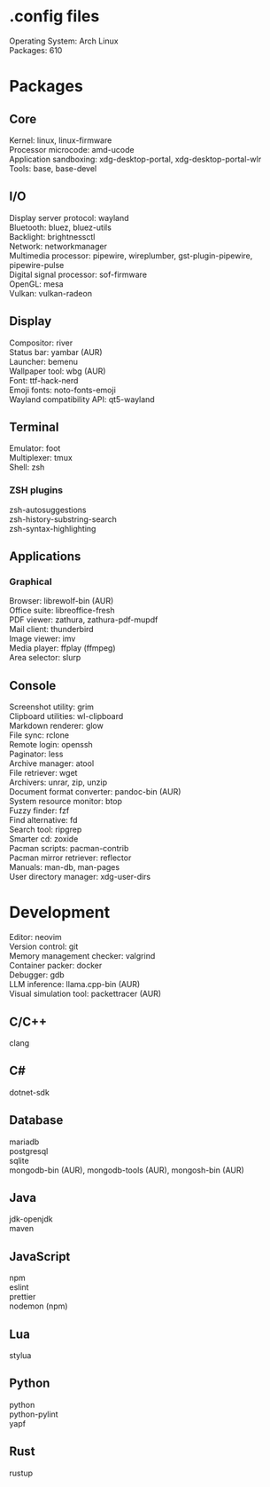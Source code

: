 # .config files

Operating System: Arch Linux\
Packages: 610

# Packages

## Core

Kernel: linux, linux-firmware\
Processor microcode: amd-ucode\
Application sandboxing: xdg-desktop-portal, xdg-desktop-portal-wlr\
Tools: base, base-devel

## I/O

Display server protocol: wayland\
Bluetooth: bluez, bluez-utils\
Backlight: brightnessctl\
Network: networkmanager\
Multimedia processor: pipewire, wireplumber, gst-plugin-pipewire,
pipewire-pulse\
Digital signal processor: sof-firmware\
OpenGL: mesa\
Vulkan: vulkan-radeon

## Display

Compositor: river\
Status bar: yambar (AUR)\
Launcher: bemenu\
Wallpaper tool: wbg (AUR)\
Font: ttf-hack-nerd\
Emoji fonts: noto-fonts-emoji\
Wayland compatibility API: qt5-wayland

## Terminal

Emulator: foot\
Multiplexer: tmux\
Shell: zsh

### ZSH plugins

zsh-autosuggestions\
zsh-history-substring-search\
zsh-syntax-highlighting

## Applications

### Graphical

Browser: librewolf-bin (AUR)\
Office suite: libreoffice-fresh\
PDF viewer: zathura, zathura-pdf-mupdf\
Mail client: thunderbird\
Image viewer: imv\
Media player: ffplay (ffmpeg)\
Area selector: slurp

## Console

Screenshot utility: grim\
Clipboard utilities: wl-clipboard\
Markdown renderer: glow\
File sync: rclone\
Remote login: openssh\
Paginator: less\
Archive manager: atool\
File retriever: wget\
Archivers: unrar, zip, unzip\
Document format converter: pandoc-bin (AUR)\
System resource monitor: btop\
Fuzzy finder: fzf\
Find alternative: fd\
Search tool: ripgrep\
Smarter cd: zoxide\
Pacman scripts: pacman-contrib\
Pacman mirror retriever: reflector\
Manuals: man-db, man-pages\
User directory manager: xdg-user-dirs

# Development

Editor: neovim\
Version control: git\
Memory management checker: valgrind\
Container packer: docker\
Debugger: gdb\
LLM inference: llama.cpp-bin (AUR)\
Visual simulation tool: packettracer (AUR)

## C/C++

clang

## C#

dotnet-sdk

## Database

mariadb\
postgresql\
sqlite\
mongodb-bin (AUR), mongodb-tools (AUR), mongosh-bin (AUR)

## Java

jdk-openjdk\
maven

## JavaScript

npm\
eslint\
prettier\
nodemon (npm)

## Lua

stylua

## Python

python\
python-pylint\
yapf

## Rust

rustup

